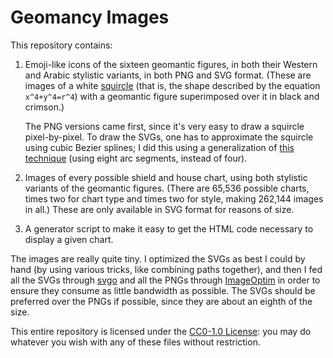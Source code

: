 # Geomancy Images
This repository contains:

1.  Emoji-like icons of the sixteen geomantic figures, in both their Western
    and Arabic stylistic variants, in both PNG and SVG format. (These are
    images of a white [squircle][1] (that is, the shape described by the
    equation `x^4+y^4=r^4`) with a geomantic figure superimposed over it in
    black and crimson.)

    The PNG versions came first, since it's very easy to draw a squircle
    pixel-by-pixel. To draw the SVGs, one has to approximate the squircle using
    cubic Bezier splines; I did this using a generalization of [this
    technique][2] (using eight arc segments, instead of four).

2.  Images of every possible shield and house chart, using both stylistic
    variants of the geomantic figures. (There are 65,536 possible charts, times
    two for chart type and times two for style, making 262,144 images in all.)
    These are only available in SVG format for reasons of size.

3.  A generator script to make it easy to get the HTML code necessary to
    display a given chart.

The images are really quite tiny. I optimized the SVGs as best I could by
hand (by using various tricks, like combining paths together), and then I fed
all the SVGs through [svgo][3] and all the PNGs through [ImageOptim][4] in
order to ensure they consume as little bandwidth as possible. The SVGs should
be preferred over the PNGs if possible, since they are about an eighth of the
size.

This entire repository is licensed under the [CC0-1.0 License][4]: you may do
whatever you wish with any of these files without restriction.

[1]: http://mathworld.wolfram.com/Squircle.html
[2]: http://spencermortensen.com/articles/bezier-circle/
[3]: https://github.com/svg/svgo
[4]: https://imageoptim.com
[5]: https://creativecommons.org/publicdomain/zero/1.0/
